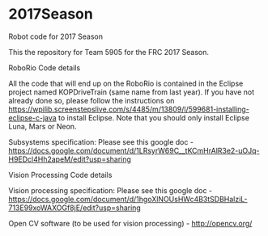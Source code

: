 # 2017Season
Robot code for 2017 Season

This the repository for Team 5905 for the FRC 2017 Season.

RoboRio Code details

All the code that will end up on the RoboRio is contained in the Eclipse project named KOPDriveTrain (same name from last year).
If you have not already done so, please follow the instructions on 
https://wpilib.screenstepslive.com/s/4485/m/13809/l/599681-installing-eclipse-c-java to install Eclipse. Note that
you should only install Eclipse Luna, Mars or Neon.

Subsystems specification: Please see this google doc - https://docs.google.com/document/d/1LRsyrW69C__tKCmHrAlR3e2-uOJq-H9EDcl4Hh2apeM/edit?usp=sharing



Vision Processing Code details

Vision processing specification: Please see this google doc - https://docs.google.com/document/d/1hgoXlNOUsHWc4B3tSDBHalziL-713E99xoWAXOGf8jE/edit?usp=sharing

Open CV software (to be used for vision processing) - http://opencv.org/


